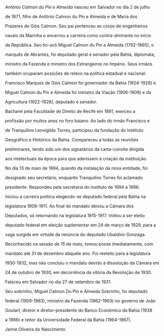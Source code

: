

*Antônio Calmon du Pin e Almeida* nasceu em Salvador no dia 2 de julho

de 1871, filho de Antônio Calmon du Pin e Almeida e de Maria dos

Prazeres de Góis Calmon. Seu pai pertenceu ao corpo de engenheiros

navais da Marinha e encerrou a carreira como contra-almirante no início

da República. Seu tio-avô Miguel Calmon du Pin e Almeida (1792-1865), o

marquês de Abrantes, foi deputado geral e senador pela Bahia, diplomata,

ministro da Fazenda e ministro dos Estrangeiros no Império. Seus irmãos

também ocuparam posições de relevo na política estadual e nacional:

Francisco Marques de Góis Calmon foi governador da Bahia (1924-1928) e

Miguel Calmon du Pin e Almeida foi ministro da Viação (1906-1909) e da

Agricultura (1922-1926), deputado e senador.



Bacharel pela Faculdade de Direito de Recife em 1891, exerceu a

profissão por muitos anos no foro baiano. Ao lado do irmão Francisco e

de Tranquilino Leovigildo Torres, participou da fundação do Instituto

Geográfico e Histórico da Bahia. Compareceu a todas as reuniões

preliminares, tendo sido um dos signatários da carta-convite dirigida

aos intelectuais da época para que aderissem à criação da instituição.

No dia 13 de maio de 1894, quando da instalação da nova entidade, foi

designado seu secretário, enquanto Tranquilino Torres foi aclamado

presidente. Respondeu pela secretaria do instituto de 1894 a 1896.



Iniciou a carreira política elegendo-se deputado federal pela Bahia na

legislatura 1909-1911. Ao final do mandato deixou a Câmara dos

Deputados, só retornando na legislatura 1915-1917. Voltou a ser eleito

deputado federal em eleição suplementar em 24 de março de 1929, para a

vaga surgida em virtude da renúncia do deputado Ubaldino Gonzaga.

Reconhecido na sessão de 15 de maio, tomou posse imediatamente, com

mandato até 31 de dezembro daquele ano. Foi reeleito para a legislatura

1930-1932, mas não concluiu o mandato devido à dissolução da Câmara em

24 de outubro de 1930, em decorrência da vitória da Revolução de 1930.



Faleceu em Salvador no dia 27 de setembro de 1931.



Seu sobrinho, Miguel Calmon Du Pin e Almeida Sobrinho, foi deputado

federal (1959-1963), ministro da Fazenda (1962-1963) no governo de João

Goulart, diretor e diretor-presidente do Banco Econômico da Bahia (1938

a 1966) e reitor da Universidade Federal da Bahia (1964-1967).



Jaime Oliveira do Nascimento



